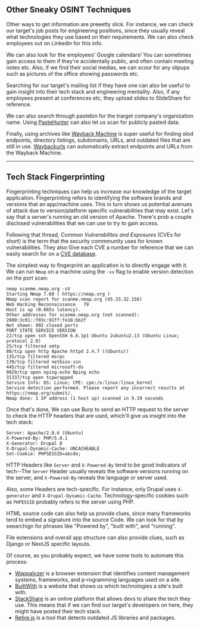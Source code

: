 ## Other Sneaky OSINT Techniques

Other ways to get information are preeetty slick. For instance, we can check our target's job posts for engineering positions, since they usually reveal what technologies they use based on their requirements. We can also check employees out on Linkedin for this info.

We can also look for the employees' Google calendars! You can sometimes gain access to them if they're accidentally public, and often contain meeting notes etc. Also, if we find their social medias, we can scour for any slipups such as pictures of the office showing passwords etc.

Searching for our target's mailing list if they have one can also be useful to gain insight into their tech stack and engineering mentality. Also, if any employees present at conferences etc, they upload slides to SlideShare for reference.

We can also search through pastebin for the trarget company's organization name. Using [PasteHunter](https://github.com/kevthehermit/PasteHunter) can also let us scan for publicly pasted data.

Finally, using archives like [Wayback Machine](https://archive.org/web) is super useful for finding olod endpoints, directory listings, subdomains, URLs, and outdated files that are still in use. [Waybackurls](https://github.com/tomnomnom/waybackurls) can automatically extract endpoints and URLs from the Wayback Machine.

---

## Tech Stack Fingerprinting

Fingerprinting techniques can help us increase our knowledge of the target application. Fingerprinting refers to identifying the software brands and versions that an app/machine uses. This in turn shows us potential avenues of attack due to version/platform specific vulnerabilities that may exist. Let's say that a server's running an old version of Apache. There's prob a couple disclosed vulnerabilities that we can use to try to gain access.

Following that thread, _Common Vulnerabilites and Exposures_ (CVEs for short) is the term that the security commmunity uses for known vulnerabilities. They also Give each CVE a number for reference that we can easily search for on a [CVE database](https://cve.mitre.org/cve/search_cve_list.html).

The simplest way to fingerprint an application is to directly engage with it. We can run `Nmap` on a machine using the `-sv` flag to enable version detection on the port scan:

```
nmap scanme.nmap.org -sV
Starting Nmap 7.60 ( https://nmap.org )
Nmap scan report for scanme.nmap.org (45.33.32.156)
Web Hacking Reconnaissance   79
Host is up (0.065s latency).
Other addresses for scanme.nmap.org (not scanned): 2600:3c01::f03c:91ff:fe18:bb2f
Not shown: 992 closed ports
PORT STATE SERVICE VERSION
22/tcp open ssh OpenSSH 6.6.1p1 Ubuntu 2ubuntu2.13 (Ubuntu Linux; protocol 2.0)
25/tcp filtered smtp
80/tcp open http Apache httpd 2.4.7 ((Ubuntu))
135/tcp filtered msrpc
139/tcp filtered netbios-ssn
445/tcp filtered microsoft-ds
9929/tcp open nping-echo Nping echo
31337/tcp open tcpwrapped
Service Info: OS: Linux; CPE: cpe:/o:linux:linux_kernel
Service detection performed. Please report any incorrect results at https://nmap.org/submit/.
Nmap done: 1 IP address (1 host up) scanned in 9.19 seconds
```

Once that's done, We can use Burp to send an HTTP request to the server to check the HTTP headers that are used, which'll give us insight into the tech stack:

```
Server: Apache/2.0.6 (Ubuntu)
X-Powered-By: PHP/5.0.1
X-Generator: Drupal 8
X-Drupal-Dynamic-Cache: UNCACHEABLE
Set-Cookie: PHPSESSID=abcde;
```

HTTP Headers like `Server` and `X-Powered-By` tend to be good indicators of tech--The `Server` Header usually reveals the software versions running on the server, and `X-Powered-By` reveals the language or server used.

Also, some Headers are tech-specific. For instance, only Drupal uses `X-generator` and `X-Drupal-Dynamic-Cache`. Technology-specific cookies such as `PHPESSID` probably refers to the server using PHP.

HTML source code can also help us provide clues, since many frameworks tend to embed a signature into the source Code. We can look for that by seearchign for phrases like "Powered by", "built with", and "running".

File extensions and overall app structure can also provide clues, such as Django or NextJS specific layouts.

Of course, as you probably expect, we have some tools to automate this process:

-  [Wappalyzer](https://wappalyzzer.com) is a browser extension that identifies content management systems, frameworks, and p-rogramming languages used on a site.
-  [BuiltWith](https://builtwith.com) is a website that shows us which technologies a site's built with.
-  [StackShare](https://stackshare.io) is an online platform that allows devs to share the tech they use. This means that if we can find our target's developers on here, they might have posted their tech stack.
-  [Retire.js](https://retirejs.github.io/retire.js/) is a tool that detects outdated JS libraries and packages.
